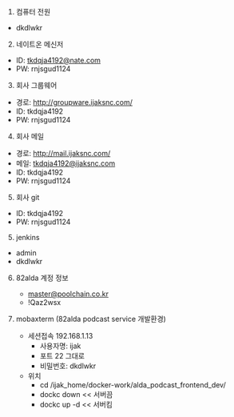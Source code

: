 
1. 컴퓨터 전원
 - dkdlwkr

2. 네이트온 메신저
 - ID: tkdqja4192@nate.com
 - PW: rnjsgud1124

3. 회사 그룹웨어
 - 경로: http://groupware.ijaksnc.com/
 - ID: tkdqja4192
 - PW: rnjsgud1124

4. 회사 메일
 - 경로: http://mail.ijaksnc.com/
 - 메일: tkdqja4192@ijaksnc.com
 - ID: tkdqja4192
 - PW: rnjsgud1124
 
5. 회사 git
 - ID: tkdqja4192
 - PW: rnjsgud1124

5. jenkins
- admin
- dkdlwkr

6. 82alda 계정 정보
	- master@poolchain.co.kr
	- !Qaz2wsx

7. mobaxterm (82alda podcast service 개발환경)
	- 세션접속 192.168.1.13
		- 사용자명: ijak
		- 포트 22 그대로
		- 비밀번호: dkdlwkr
	- 위치
		- cd /ijak_home/docker-work/alda_podcast_frontend_dev/
		- dockc down << 서버끔
		- dockc up -d << 서버킴